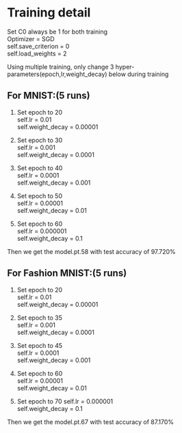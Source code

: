 # Training detail
Set C0 always be 1 for both training  
Optimizer = SGD  
self.save_criterion = 0  
self.load_weights = 2  

Using multiple training, only change 3 hyper-parameters(epoch,lr,weight_decay) below during training  
## For MNIST:(5 runs)
1. Set epoch to 20  
self.lr = 0.01  
self.weight_decay = 0.00001  

2. Set epoch to 30  
self.lr = 0.001  
self.weight_decay = 0.0001  

3. Set epoch to 40  
self.lr = 0.0001  
self.weight_decay = 0.001  

4. Set epoch to 50  
self.lr = 0.00001  
self.weight_decay = 0.01  

5. Set epoch to 60  
self.lr = 0.000001  
self.weight_decay = 0.1

Then we get the model.pt.58 with test accuracy of 97.720%

## For Fashion MNIST:(5 runs)
1. Set epoch to 20  
self.lr = 0.01  
self.weight_decay = 0.00001  

2. Set epoch to 35  
self.lr = 0.001  
self.weight_decay = 0.0001  

3. Set epoch to 45  
self.lr = 0.0001  
self.weight_decay = 0.001  

4. Set epoch to 60  
self.lr = 0.00001  
self.weight_decay = 0.01  

5. Set epoch to 70
self.lr = 0.000001  
self.weight_decay = 0.1  

Then we get the model.pt.67 with test accuracy of 87.170%
